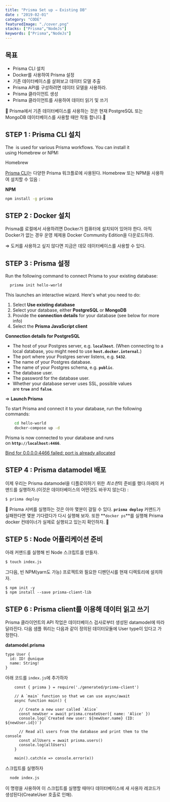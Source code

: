 ```yaml
---
title: "Prisma Set up ⇒ Existing DB"
date : "2019-02-01"
category: "CODE"
featuredImage: "./cover.png"
stacks: ["Prisma","NodeJs"]
keywords: ["Prisma","NodeJs"]
---
```


## 목표

- Prisma CLI 설치
- Docker를 사용하여 Prisma 설정
- 기존 데이터베이스를 살펴보고 데이터 모델 추출
- Prisma API를 구성하려면 데이터 모델을 사용하라.
- Prisma 클라이언트 생성
- Prisma 클라이언트를 사용하여 데이터 읽기 및 쓰기

🚧 Prisma에서 기존 데이터베이스를 사용하는 것은 현재 PostgreSQL 또는 MongoDB 데이터베이스를 사용할 때만 작동 합니다.🚧

## STEP 1 : Prisma CLI 설치

The  is used for various Prisma workflows. You can install it using Homebrew or NPM:

Homebrew

[Prisma CLI](https://www.prisma.io/docs/prisma-cli-and-configuration/using-the-prisma-cli-alx4/)는 다양한 Prisma 워크플로에 사용된다. Homebrew 또는 NPM을 사용하여 설치할 수 있음 :

**NPM**

```bash
npm install -g prisma
```

## STEP 2 : Docker 설치

Prisma를 로컬에서 사용하려면 Docker가 컴퓨터에 설치되어 있어야 한다. 아직 Docker가 없는 경우 운영 체제용 Docker Community Edition을 다운로드하라.

⇒ 도커를 사용하고 싶지 않다면 지금은 데모 데이터베이스를 사용할 수 있다.

## STEP 3 : Prisma 설정

Run the following command to connect Prisma to your existing database:

```bash
  prisma init hello-world
```

This launches an interactive wizard. Here's what you need to do:

1. Select **Use existing database**
2. Select your database, either **PostgreSQL** or **MongoDB**
3. Provide the **connection details** for your database (see below for more info)
4. Select the **Prisma JavaScript client**

**Connection details for PostgreSQL**

- The host of your Postgres server, e.g. **`localhost`**. (When connecting to a local database, you might need to use **`host.docker.internal`**.)
- The port where your Postgres server listens, e.g. **`5432`**.
- The name of your Postgres database.
- The name of your Postgres schema, e.g. **`public`**.
- The database user.
- The password for the database user.
- Whether your database server uses SSL, possible values are **`true`** and **`false`**.

⇒ **Launch Prisma**

To start Prisma and connect it to your database, run the following commands:

```bash
    cd hello-world
    docker-compose up -d
```

Prisma is now connected to your database and runs on **`http://localhost:4466`**.

[Bind for 0.0.0.0:4466 failed: port is already allocated](https://www.notion.so/ba5dc5648b7f427fa4dca860ad5827e0)

## STEP 4 : Prisma datamodel 배포

이제 우리는 Prisma datamodel을 디플로이하기 위한 *최소한*의 준비를 했다.아래의 커맨드를 실행하자.(이것은 데이터베이스의 어떤것도 바꾸지 않는다) : 

    $ prisma deploy

🚧  Prisma 서버를 실행하는 것은 아마 몇분이 걸릴 수 있다. **`prisma deploy`** 커맨드가 실패한다면 몇분 기다렸다가 다시 실행해 보자. 또한 **`docker ps`**를 실행해 Prisma docker 컨테이너가 실제로 실행되고 있는지 확인하자.  🚧

## STEP 5 : Node 어플리케이션 준비

아래 커맨드를 실행해 빈 Node 스크립트를 만들자.

    $ touch index.js

그다음, 빈 NPM(yarn도 가능) 프로젝트와 필요한 디펜던시를 현재 디렉토리에 설치하자.

    $ npm init -y
    $ npm install --save prisma-client-lib

## STEP 6 : Prisma client를 이용해 데이터 읽고 쓰기

Prisma 클라이언트의 API 작업은 데이터베이스 검사로부터 생성된 datamodel에 따라 달라진다. 다음 샘플 쿼리는 다음과 같이 정의된 데이터모듈에 User type이 있다고 가정한다.

**datamodel.prisma**

    type User {
      id: ID! @unique
      name: String!
    }

아래 코드를 `index.js`에 추가하자

```
    const { prisma } = require('./generated/prisma-client')
    
    // A `main` function so that we can use async/await
    async function main() {
    
      // Create a new user called `Alice`
      const newUser = await prisma.createUser({ name: 'Alice' })
      console.log(`Created new user: ${newUser.name} (ID: ${newUser.id})`)
    
      // Read all users from the database and print them to the console
      const allUsers = await prisma.users()
      console.log(allUsers)
    }
    
    main().catch(e => console.error(e))
```

스크립트를 실행하자

```bash
  node index.js
```

이 명령을 사용하여 이 스크립트를 실행할 때마다 데이터베이스에 새 사용자 레코드가 생성된다(CreateUser 호출로 인해).